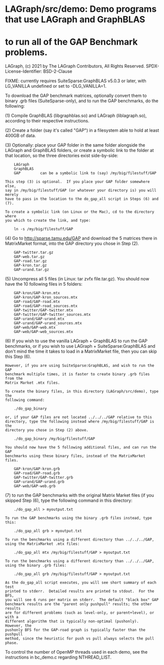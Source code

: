 # LAGraph/src/demo:  Demo programs that use LAGraph and GraphBLAS
# to run all of the GAP Benchmark problems.

LAGraph, (c) 2021 by The LAGraph Contributors, All Rights Reserved.
SPDX-License-Identifier: BSD-2-Clause

FIXME: currently requires SuiteSparse:GraphBLAS v5.0.3 or later,
    with LG_VANILLA undefined or set to -DLG_VANILLA=1.

To download the GAP benchmark matrices, optionally convert them to binary .grb
files (SuiteSparse-only), and to run the GAP benchmarks, do the following:

(1) Compile GraphBLAS (libgraphblas.so) and LAGraph (liblagraph.so), according
    to their respective instructions.

(2) Create a folder (say it's called "GAP") in a filesystem able to
    hold at least 400GB of data.

(3) Optionally: place your GAP folder in the same folder alongside the LAGraph
    and GraphBLAS folders, or create a symbolic link to the folder at that
    location, so the three directories exist side-by-side:

        LAGraph
        GraphBLAS
        GAP         can be a symbolic link to (say) /my/big/filestuff/GAP

    This step (3) is optional.  If you place your GAP folder somewhere else,
    say in /my/big/filestuff/GAP (or whatever your directory is) you will merely
    have to pass in the location to the do_gap_all script in Steps (6) and (7).

    To create a symbolic link (on Linux or the Mac), cd to the directory where
    you which to create the link, and type:

        ln -s /my/big/filestuff/GAP

(4) Go to http://sparse.tamu.edu/GAP and download the 5 matrices there in
    MatrixMarket format, into the GAP directory you chose in Step (2).

        GAP-twitter.tar.gz
        GAP-web.tar.gz
        GAP-road.tar.gz
        GAP-kron.tar.gz
        GAP-urand.tar.gz

(5) Uncompress all 5 files (in Linux: tar zvfx file.tar.gz).  You should now
    have the 10 following files in 5 folders:

        GAP-kron/GAP-kron.mtx
        GAP-kron/GAP-kron_sources.mtx
        GAP-road/GAP-road.mtx
        GAP-road/GAP-road_sources.mtx
        GAP-twitter/GAP-twitter.mtx
        GAP-twitter/GAP-twitter_sources.mtx
        GAP-urand/GAP-urand.mtx
        GAP-urand/GAP-urand_sources.mtx
        GAP-web/GAP-web.mtx
        GAP-web/GAP-web_sources.mtx

(6) If you wish to use the vanilla LAGraph + GraphBLAS to run the GAP
    benchmarks, or if you wish to use LAGraph + SuiteSparse:GraphBLAS and don't
    mind the time it takes to load in a MatrixMarket file, then you can skip
    this Step (6).

    However, if you are using SuiteSparse:GraphBLAS, and wish to run the GAP
    benchmark multiple times, it is faster to create binary .grb files from the
    Matrix Market .mtx files.

    To create the binary files, in this directory (LAGraph/src/demo), type the
    following command:

        ./do_gap_binary

    or, if your GAP files are not located ../../../GAP relative to this
    directory, type the following instead where /my/big/filestuff/GAP is the
    directory you chose in Step (2) above.

        ./do_gap_binary /my/big/filestuff/GAP

    You should now have the 5 following additional files, and can run the GAP
    benchmarks using these binary files, instead of the MatrixMarket files.

        GAP-kron/GAP-kron.grb
        GAP-road/GAP-road.grb
        GAP-twitter/GAP-twitter.grb
        GAP-urand/GAP-urand.grb
        GAP-web/GAP-web.grb

(7) to run the GAP benchmarks with the original Matrix Market files (if you
    skipped Step (6), type the following command in this directory:

        ./do_gap_all > myoutput.txt

    To run the GAP benchmarks using the binary .grb files instead, type this:

        ./do_gap_all grb > myoutput.txt

    To run the benchmarks using a different directory than ../../../GAP,
    using the MatrixMarket .mtx files:

        ./do_gap_all mtx /my/big/filestuff/GAP > myoutput.txt

    To run the benchmarks using a different directory than ../../../GAP,
    using the binary .grb files:

        ./do_gap_all grb /my/big/filestuff/GAP > myoutput.txt

    As the do_gap_all script executes, you will see short summary of each test
    printed to stderr.  Detailed results are printed to stdout.  For the BFS,
    you will see 6 runs per matrix on stderr.  The default "black box" GAP
    benchmark results are the "parent only pushpull" results; the other results
    are for different problems (such as level-only, or parent+level), or with a
    different algorithm that is typically non-optimal (pushonly).  However, the
    pushonly BFS for the GAP-road graph is typically faster than the pushpull
    method, since the heuristic for push vs pull always selects the pull phase.

To control the number of OpenMP threads used in each demo, see the instructions
in bc_demo.c regarding NTHREAD_LIST.

